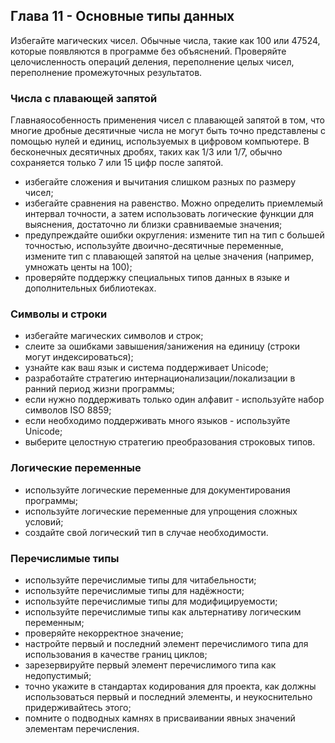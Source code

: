 ## Глава 11 - Основные типы данных
Избегайте магических чисел. Обычные числа, такие как 100 или 47524, которые появляются в программе без объяснений.
Проверяйте целочисленность операций деления, переполнение целых чисел, переполнение промежуточных результатов.
### Числа с плавающей запятой
Главнаяособенность применения чисел с плавающей запятой в том, что многие дробные десятичные числа не могут быть точно представлены с помощью нулей и единиц, используемых в цифровом компьютере. В бесконечных десятичных дробях, таких как 1/3 или 1/7, обычно сохраняется только 7 или 15 цифр после запятой.
- избегайте сложения и вычитания слишком разных по размеру чисел;
- избегайте сравнения на равенство. Можно определить приемлемый интервал точности, а затем использовать логические функции для выяснения, достаточно ли близки сравниваемые значения;
- предупреждайте ошибки округления: измените тип на тип с большей точностью, используйте двоично-десятичные переменные, измените тип с плавающей запятой на целые значения (например, умножать центы на 100);
- проверяйте поддержку специальных типов данных в языке и дополнительных библиотеках.
### Символы и строки
- избегайте магических символов и строк;
- слеите за ошибками завышения/занижения на единицу (строки могут индексироваться);
- узнайте как ваш язык и система поддерживает Unicode;
- разработайте стратегию интернационализации/локализации в ранний период жизни программы;
- если нужно поддерживать только один алфавит - используйте набор символов ISO 8859;
- если необходимо поддерживать много языков - используйте Unicode;
- выберите целостную стратегию преобразования строковых типов.
### Логические переменные
- используйте логические переменные для документирования программы;
- используйте логические переменные для упрощения сложных условий;
- создайте свой логический тип в случае необходимости.
### Перечислимые типы
- используйте перечислимые типы для читабельности;
- используйте перечислимые типы для надёжности;
- используйте перечислимые типы для модифицируемости;
- используйте перечислимые типы как альтернативу логическим переменным;
- проверяйте некорректное значение;
- настройте первый и последний элемент перечислимого типа для использования в качестве границ циклов;
- зарезервируйте первый элемент перечислимого типа как недопустимый;
- точно укажите в стандартах кодирования для проекта, как должны использоваться первый и последний элементы, и неукоснительно придерживайтесь этого;
- помните о подводных камнях в присваивании явных значений элементам перечисления.
